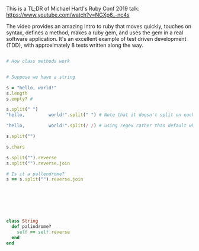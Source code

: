 

This is a TL;DR of Michael Hartl's Ruby Conf 2019 talk: https://www.youtube.com/watch?v=NGXp6_-nc4s

The video provides an amazing intro to ruby that moves quickly, touches on syntax, defines a method, makes a ruby gem, and uses the gem in a real software application. It's an excellent example of test driven development (TDD), with approximately 8 tests written along the way.  





```ruby

# How class methods work


# Suppose we have a string

s = "hello, world!"
s.length
s.empty? # 

s.split(" ")
"hello,         world!".split(" ") # Note that it doesn't split on each space, but on whitespace

"hello,         world!".split(/ /) # using regex rather than default whitespace

s.split("")

s.chars

s.split("").reverse
s.split("").reverse.join

# Is it a pallendrome?
s == s.split("").reverse.join







class String
  def palindrome?
    self == self.reverse
  end
end


```








